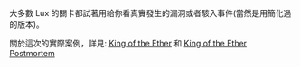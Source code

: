 大多數 Lux 的關卡都試著用給你看真實發生的漏洞或者駭入事件(當然是用簡化過的版本)。

關於這次的實際案例，詳見:
[King of the Ether](https://www.kingoftheether.com/thrones/kingoftheether/index.html)
和
[King of the Ether Postmortem](http://www.kingoftheether.com/postmortem.html)
